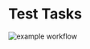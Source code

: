 # Test Tasks
![example workflow](https://github.com/Ramzes184/TestTasks/actions/workflows/Project-Actions.yml/badge.svg)